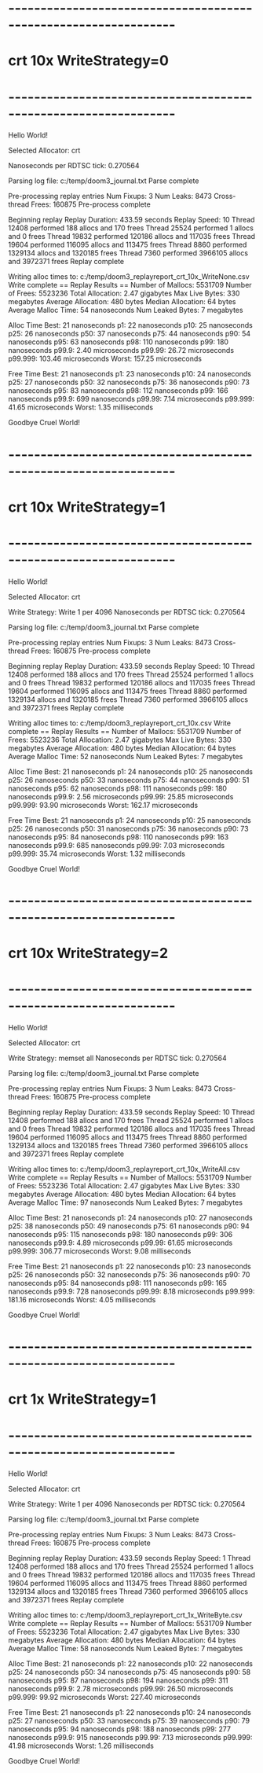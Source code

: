 # ----------------------------------------------------------------
# crt 10x WriteStrategy=0
# ----------------------------------------------------------------
Hello World!

Selected Allocator: crt

Nanoseconds per RDTSC tick: 0.270564

Parsing log file: c:/temp/doom3_journal.txt
Parse complete

Pre-processing replay entries
Num Fixups:           3
Num Leaks:            8473
Cross-thread Frees:   160875
Pre-process complete

Beginning replay
Replay Duration: 433.59 seconds
Replay Speed: 10
Thread 12408 performed 188 allocs and 170 frees
Thread 25524 performed 1 allocs and 0 frees
Thread 19832 performed 120186 allocs and 117035 frees
Thread 19604 performed 116095 allocs and 113475 frees
Thread 8860 performed 1329134 allocs and 1320185 frees
Thread 7360 performed 3966105 allocs and 3972371 frees
Replay complete

Writing alloc times to: c:/temp/doom3_replayreport_crt_10x_WriteNone.csv
Write complete
== Replay Results ==
Number of Mallocs:    5531709
Number of Frees:      5523236
Total Allocation:     2.47 gigabytes
Max Live Bytes:       330 megabytes
Average Allocation:   480 bytes
Median Allocation:    64 bytes
Average Malloc Time:  54 nanoseconds
Num Leaked Bytes:     7 megabytes

Alloc Time
Best:    21 nanoseconds
p1:      22 nanoseconds
p10:     25 nanoseconds
p25:     26 nanoseconds
p50:     37 nanoseconds
p75:     44 nanoseconds
p90:     54 nanoseconds
p95:     63 nanoseconds
p98:     110 nanoseconds
p99:     180 nanoseconds
p99.9:   2.40 microseconds
p99.99:  26.72 microseconds
p99.999: 103.46 microseconds
Worst:   157.25 microseconds

Free Time
Best:    21 nanoseconds
p1:      23 nanoseconds
p10:     24 nanoseconds
p25:     27 nanoseconds
p50:     32 nanoseconds
p75:     36 nanoseconds
p90:     73 nanoseconds
p95:     83 nanoseconds
p98:     112 nanoseconds
p99:     166 nanoseconds
p99.9:   699 nanoseconds
p99.99:  7.14 microseconds
p99.999: 41.65 microseconds
Worst:   1.35 milliseconds

Goodbye Cruel World!

# ----------------------------------------------------------------
# crt 10x WriteStrategy=1
# ----------------------------------------------------------------
Hello World!

Selected Allocator: crt

Write Strategy: Write 1 per 4096
Nanoseconds per RDTSC tick: 0.270564

Parsing log file: c:/temp/doom3_journal.txt
Parse complete

Pre-processing replay entries
Num Fixups:           3
Num Leaks:            8473
Cross-thread Frees:   160875
Pre-process complete

Beginning replay
Replay Duration: 433.59 seconds
Replay Speed: 10
Thread 12408 performed 188 allocs and 170 frees
Thread 25524 performed 1 allocs and 0 frees
Thread 19832 performed 120186 allocs and 117035 frees
Thread 19604 performed 116095 allocs and 113475 frees
Thread 8860 performed 1329134 allocs and 1320185 frees
Thread 7360 performed 3966105 allocs and 3972371 frees
Replay complete

Writing alloc times to: c:/temp/doom3_replayreport_crt_10x.csv
Write complete
== Replay Results ==
Number of Mallocs:    5531709
Number of Frees:      5523236
Total Allocation:     2.47 gigabytes
Max Live Bytes:       330 megabytes
Average Allocation:   480 bytes
Median Allocation:    64 bytes
Average Malloc Time:  52 nanoseconds
Num Leaked Bytes:     7 megabytes

Alloc Time
Best:    21 nanoseconds
p1:      24 nanoseconds
p10:     25 nanoseconds
p25:     26 nanoseconds
p50:     33 nanoseconds
p75:     44 nanoseconds
p90:     51 nanoseconds
p95:     62 nanoseconds
p98:     111 nanoseconds
p99:     180 nanoseconds
p99.9:   2.56 microseconds
p99.99:  25.85 microseconds
p99.999: 93.90 microseconds
Worst:   162.17 microseconds

Free Time
Best:    21 nanoseconds
p1:      24 nanoseconds
p10:     25 nanoseconds
p25:     26 nanoseconds
p50:     31 nanoseconds
p75:     36 nanoseconds
p90:     73 nanoseconds
p95:     84 nanoseconds
p98:     110 nanoseconds
p99:     163 nanoseconds
p99.9:   685 nanoseconds
p99.99:  7.03 microseconds
p99.999: 35.74 microseconds
Worst:   1.32 milliseconds

Goodbye Cruel World!

# ----------------------------------------------------------------
# crt 10x WriteStrategy=2
# ----------------------------------------------------------------
Hello World!

Selected Allocator: crt

Write Strategy: memset all
Nanoseconds per RDTSC tick: 0.270564

Parsing log file: c:/temp/doom3_journal.txt
Parse complete

Pre-processing replay entries
Num Fixups:           3
Num Leaks:            8473
Cross-thread Frees:   160875
Pre-process complete

Beginning replay
Replay Duration: 433.59 seconds
Replay Speed: 10
Thread 12408 performed 188 allocs and 170 frees
Thread 25524 performed 1 allocs and 0 frees
Thread 19832 performed 120186 allocs and 117035 frees
Thread 19604 performed 116095 allocs and 113475 frees
Thread 8860 performed 1329134 allocs and 1320185 frees
Thread 7360 performed 3966105 allocs and 3972371 frees
Replay complete

Writing alloc times to: c:/temp/doom3_replayreport_crt_10x_WriteAll.csv
Write complete
== Replay Results ==
Number of Mallocs:    5531709
Number of Frees:      5523236
Total Allocation:     2.47 gigabytes
Max Live Bytes:       330 megabytes
Average Allocation:   480 bytes
Median Allocation:    64 bytes
Average Malloc Time:  97 nanoseconds
Num Leaked Bytes:     7 megabytes

Alloc Time
Best:    21 nanoseconds
p1:      24 nanoseconds
p10:     27 nanoseconds
p25:     38 nanoseconds
p50:     49 nanoseconds
p75:     61 nanoseconds
p90:     94 nanoseconds
p95:     115 nanoseconds
p98:     180 nanoseconds
p99:     306 nanoseconds
p99.9:   4.89 microseconds
p99.99:  61.65 microseconds
p99.999: 306.77 microseconds
Worst:   9.08 milliseconds

Free Time
Best:    21 nanoseconds
p1:      22 nanoseconds
p10:     23 nanoseconds
p25:     26 nanoseconds
p50:     32 nanoseconds
p75:     36 nanoseconds
p90:     70 nanoseconds
p95:     84 nanoseconds
p98:     111 nanoseconds
p99:     165 nanoseconds
p99.9:   728 nanoseconds
p99.99:  8.18 microseconds
p99.999: 181.16 microseconds
Worst:   4.05 milliseconds

Goodbye Cruel World!

# ----------------------------------------------------------------
# crt 1x WriteStrategy=1
# ----------------------------------------------------------------
Hello World!

Selected Allocator: crt

Write Strategy: Write 1 per 4096
Nanoseconds per RDTSC tick: 0.270564

Parsing log file: c:/temp/doom3_journal.txt
Parse complete

Pre-processing replay entries
Num Fixups:           3
Num Leaks:            8473
Cross-thread Frees:   160875
Pre-process complete

Beginning replay
Replay Duration: 433.59 seconds
Replay Speed: 1
Thread 12408 performed 188 allocs and 170 frees
Thread 25524 performed 1 allocs and 0 frees
Thread 19832 performed 120186 allocs and 117035 frees
Thread 19604 performed 116095 allocs and 113475 frees
Thread 8860 performed 1329134 allocs and 1320185 frees
Thread 7360 performed 3966105 allocs and 3972371 frees
Replay complete

Writing alloc times to: c:/temp/doom3_replayreport_crt_1x_WriteByte.csv
Write complete
== Replay Results ==
Number of Mallocs:    5531709
Number of Frees:      5523236
Total Allocation:     2.47 gigabytes
Max Live Bytes:       330 megabytes
Average Allocation:   480 bytes
Median Allocation:    64 bytes
Average Malloc Time:  58 nanoseconds
Num Leaked Bytes:     7 megabytes

Alloc Time
Best:    21 nanoseconds
p1:      22 nanoseconds
p10:     22 nanoseconds
p25:     24 nanoseconds
p50:     34 nanoseconds
p75:     45 nanoseconds
p90:     58 nanoseconds
p95:     87 nanoseconds
p98:     194 nanoseconds
p99:     311 nanoseconds
p99.9:   2.78 microseconds
p99.99:  26.50 microseconds
p99.999: 99.92 microseconds
Worst:   227.40 microseconds

Free Time
Best:    21 nanoseconds
p1:      22 nanoseconds
p10:     24 nanoseconds
p25:     27 nanoseconds
p50:     33 nanoseconds
p75:     39 nanoseconds
p90:     79 nanoseconds
p95:     94 nanoseconds
p98:     188 nanoseconds
p99:     277 nanoseconds
p99.9:   915 nanoseconds
p99.99:  7.13 microseconds
p99.999: 41.98 microseconds
Worst:   1.26 milliseconds

Goodbye Cruel World!
